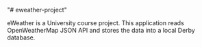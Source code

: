 "# eweather-project" 

eWeather is a University course project. 
This application reads OpenWeatherMap JSON API and stores the data into a local Derby database.